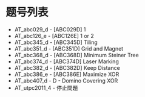 # 题号列表

- AT_abc029_d - [ABC029D] 1
- AT_abc126_e - [ABC126E] 1 or 2
- AT_abc345_d - [ABC345D] Tiling
- AT_abc351_d - [ABC351D] Grid and Magnet
- AT_abc368_d - [ABC368D] Minimum Steiner Tree
- AT_abc374_d - [ABC374D] Laser Marking
- AT_abc382_d - [ABC382D] Keep Distance
- AT_abc386_e - [ABC386E] Maximize XOR
- AT_abc407_d - D - Domino Covering XOR
- AT_utpc2011_4 - 停止問題
